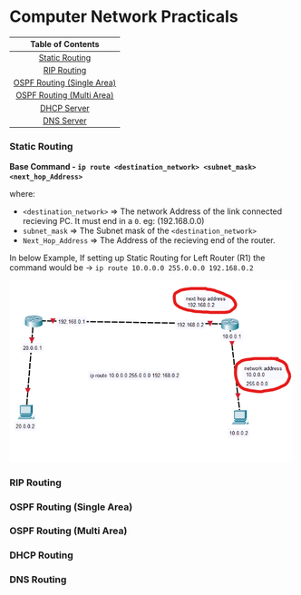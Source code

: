# Computer Network Practicals

| Table of Contents |
| :--: |
| [Static Routing](#static-routing) |
| [RIP Routing](#rip-routing) |
| [OSPF Routing (Single Area)](#ospf-routing-single-area) |
| [OSPF Routing (Multi Area)](#ospf-routing-multi-area) |
| [DHCP Server](#dhcp-routing) |
| [DNS Server](#dns-routing) |

### Static Routing

**Base Command - `ip route <destination_network> <subnet_mask> <next_hop_Address>`**

where: 
- `<destination_network>` => The network Address of the link connected recieving PC. It must end in a `0`. eg: (192.168.0.0)
- `subnet_mask` => The Subnet mask of the `<destination_network>`
- `Next_Hop_Address` => The Address of the recieving end of the router.

In below Example, If setting up Static Routing for Left Router (R1) the command would be -> `ip route 10.0.0.0 255.0.0.0 192.168.0.2`

<img src="./Assets/Static Routing.png" width="500px"></img>

### RIP Routing
### OSPF Routing (Single Area)
### OSPF Routing (Multi Area)
### DHCP Routing
### DNS Routing